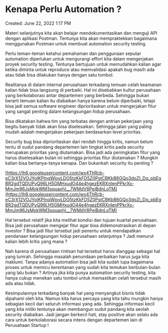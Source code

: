 # Kenapa Perlu Automation ?

Created: June 22, 2022 1:17 PM

Materi selanjutnya kita akan belajar mendokumentasikan dan menguji API dengan aplikasi Postman. Tentunya kita akan mempraktekkan bagaimana menggunakan Postman untuk membuat automation security testing.

Perlu teman-teman ketahui pemahaman dan penggunaan seputar automation diperlukan untuk mengurangi effort kita dalam mengerjakan proyek security testing. Tentunya bertujuan untuk memudahkan kalian agar ketika diminta untuk reproduce atau memvalidasi apakah bug masih ada atau tidak bisa dilakukan hanya dengan satu tombol.

Realitanya di dalam internal perusahaan terkadang temuan celah keamanan kalian tidak bisa langsung di perbaiki. Hal ini disebabkan kultur perusahaan yang berkolaborasi antar departemen yang berbeda. Sehingga bukan berarti temuan kalian itu diabaikan hanya karena belum diperbaiki, tetapi bisa jadi semua software engineer diprioritaskan untuk mengerjakan fitur yang sangat penting dalam kelangsungan hidup perusahaan.

Bisa dikatakan bahwa tim yang terbatas dengan antrian pekerjaan yang begitu banyak tidak akan bisa diselesaikan. Sehingga jalan yang paling mudah adalah mengerjakan pekerjaan berdasarkan level prioritas.

Security bug bisa diprioritaskan dari rendah hingga kritis, namun belum tentu di sudut pandang departemen lain tingkat kritis pada security merupakan prioritas yang diutamakan. Bisa jadi ada peningkatan fitur yang harus diselesaikan bulan ini sehingga prioritas fitur diutamakan ? Mungkin kalian bisa bertanya-tanya kenapa. Dan bukankah security itu penting ?

[https://lh6.googleusercontent.com/wx4ThRcb-eC3rX12VOJYoIKPlnqWlovLDO5tzKkFD5Z0PstCBKbB6GQo3doZI_Dq_pbEgBR2gdTQDUPvQ96LH5GMHxudO44e4hgezEKRXnIenPPkrXo-MmJm96JsMokWM3squaohl__7WMdV8PeiBdnLoTM](https://lh6.googleusercontent.com/wx4ThRcb-eC3rX12VOJYoIKPlnqWlovLDO5tzKkFD5Z0PstCBKbB6GQo3doZI_Dq_pbEgBR2gdTQDUPvQ96LH5GMHxudO44e4hgezEKRXnIenPPkrXo-MmJm96JsMokWM3squaohl__7WMdV8PeiBdnLoTM)

Hal tersebut relatif jika kita melihat kondisi dan tujuan kuartal perusahaan. Bisa jadi perusahaan mengejar fitur agar bisa didemonstrasikan di depan investor ? Bisa jadi fitur tersebut jadi penentu untuk mendapatkan pendanaan kelangsungan hidup perusahaan selanjutnya ? Jadi menurut kalian lebih kritis yang mana ?

Nah karena di perusahaan rintisan hal tersebut harus dianggap sebagai hal yang lumrah. Sehingga masalah penundaan perbaikan harus juga kita maklumi. Tanpa adanya automation bisa jadi kita sudah lupa bagaimana proses untuk memicu kerentanan yang sudah kita temukan berbulan-bulan yang lalu bukan ? Artinya jika kita punya automation security testing, kita hanya cukup menekan satu tombol untuk memastikan celah tersebut masih ada atau tidak.

Kesimpulannya terkadang banyak hal yang menyangkut bisnis tidak dipahami oleh kita. Namun kita harus percaya yang kita tahu mungkin hanya sebagian kecil dari seluruh informasi yang ada. Sehingga informasi kecil yang kita miliki tentunya akan membangun sudut pandang kita seolah security diabaikan. Jadi jangan berkecil hati, stay positive akan selalu ada cara untuk berkolaborasi secara intens dengan departemen lain di Perusahaan Startup !